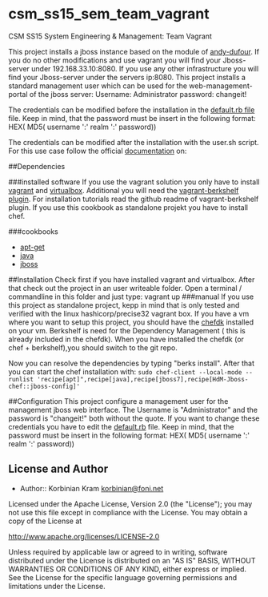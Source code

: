 # csm_ss15_sem_team_vagrant
CSM SS15 System Engineering &amp; Management: Team Vagrant

This project installs a jboss instance based on the module of [andy-dufour](https://supermarket.chef.io/cookbooks/jboss7).
If you do no other modifications and use vagrant you will find your Jboss-server under 192.168.33.10:8080.
If you use any other infrastructure you will find your Jboss-server under the servers ip:8080.
This project installs a standard management user which can be used for the web-management-portal of the jboss server:
Username: Administrator
password: changeit!

The credentials can be modified before the installation in the 
[default.rb file](/attributes/default.rb) file.
Keep in  mind, that the password must be insert in the following format:
HEX( MD5( username ':' realm ':' password))

The credentials can be modified after the installation with the user.sh script. For this use case follow the official [documentation](https://docs.jboss.org/author/display/AS71/add-user+utility) on:

##Dependencies

###installed software
If you use the vagrant solution you only have to install [vagrant](https://www.vagrantup.com/) and [virtualbox](https://www.virtualbox.org/). Additional you will need the [vagrant-berkshelf plugin](https://github.com/berkshelf/vagrant-berkshelf). For installation tutorials read the github readme of vagrant-berkshelf plugin.
If you use this cookbook as standalone projekt you have to install chef.

###cookbooks
* [apt-get](https://supermarket.chef.io/cookbooks/apt)
* [java](https://supermarket.chef.io/cookbooks/java)
* [jboss](https://supermarket.chef.io/cookbooks/jboss7)


##Installation
Check first if you have installed vagrant and virtualbox.  After that check out the project in an user writeable folder.
Open a terminal / commandline in this folder and just type: vagrant up
###manual
If you use this project as standalone project, kepp in mind that is only tested and verified with the linux hashicorp/precise32 vagrant box. If you have a vm where you want to setup this project, you should have the [chefdk](https://downloads.chef.io/chef-dk/) installed on your vm. Berkshelf is need for the Dependency Management ( this is already included in the chefdk). When you have installed the chefdk (or chef + berkshelf),you should switch to the git repo.

Now you can resolve the dependencies by typing "berks install". After that you can start the chef installation
 with: 
 `sudo chef-client --local-mode --runlist 'recipe[apt]",recipe[java],recipe[jboss7],recipe[HdM-Jboss-chef::jboss-config]'`

##Configuration
This project configure a management user for the management jboss web interface. The Username is "Administrator" and the password is "changeit!" both without the quote. If you want to change these credentials you have to edit the [default.rb](/attributes/default.rb) file. 
Keep in  mind, that the password must be insert in the following format:
HEX( MD5( username ':' realm ':' password))

## License and Author
 * Author:: Korbinian Kram korbinian@foni.net
 
Licensed under the Apache License, Version 2.0 (the "License"); you may not use this file except in compliance with the License. You may obtain a copy of the License at

http://www.apache.org/licenses/LICENSE-2.0

Unless required by applicable law or agreed to in writing, software distributed under the License is distributed on an "AS IS" BASIS, WITHOUT WARRANTIES OR CONDITIONS OF ANY KIND, either express or implied. See the License for the specific language governing permissions and limitations under the License.
